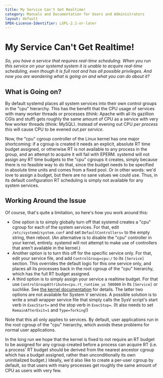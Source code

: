 ```yaml
---
title: My Service Can't Get Realtime!
category: Manuals and Documentation for Users and Administrators
layout: default
SPDX-License-Identifier: LGPL-2.1-or-later
---
```


# My Service Can't Get Realtime!

_So, you have a service that requires real-time scheduling. When you run this service on your systemd system it is unable to acquire real-time scheduling, even though it is full root and has all possible privileges. And now you are wondering what is going on and what you can do about it?_

## What is Going on?

By default systemd places all system services into their own control groups in the "cpu" hierarchy. This has the benefit that the CPU usage of services with many worker threads or processes (think: Apache with all its gazillion CGIs and stuff) gets roughly the same amount of CPU as a service with very few worker threads (think: MySQL). Instead of evening out CPU _per process_ this will cause CPU to be evened out _per service_.

Now, the "cpu" cgroup controller of the Linux kernel has one major shortcoming: if a cgroup is created it needs an explicit, absolute RT time budget assigned, or otherwise RT is not available to any process in the group, and an attempt to acquire it will fail with EPERM. systemd will not assign any RT time budgets to the "cpu" cgroups it creates, simply because there is no feasible way to do that, since the budget needs to be specified in absolute time units and comes from a fixed pool. Or in other words: we'd love to assign a budget, but there are no sane values we could use. Thus, in its default configuration RT scheduling is simply not available for any system services.

## Working Around the Issue

Of course, that's quite a limitation, so here's how you work around this:

* One option is to simply globally turn off that systemd creates a "cpu" cgroup for each of the system services. For that, edit `/etc/systemd/system.conf` and set `DefaultControllers=` to the empty string, then reboot. (An alternative is to disable the "cpu" controller in your kernel, entirely. systemd will not attempt to make use of controllers that aren't available in the kernel.)
* Another option is to turn this off for the specific service only. For that, edit your service file, and add `ControlGroup=cpu:/` to its `[Service]` section. This overrides the default logic for this one service only, and places all its processes back in the root cgroup of the "cpu" hierarchy, which has the full RT budget assigned.
* A third option is to simply assign your service a realtime budget. For that use `ControlGroupAttribute=cpu.rt_runtime_us 500000` in its `[Service]` or suchlike. See [the kernel documentation](http://www.kernel.org/doc/Documentation/scheduler/sched-design-CFS.txt) for details. The latter two options are not available for System V services. A possible solution is to write a small wrapper service file that simply calls the SysV script's start verb in `ExecStart=` and the stop verb in `ExecStop=`. (It also needs to set `RemainAfterExit=1` and `Type=forking`!)

Note that this all only applies to services. By default, user applications run in the root cgroup of the "cpu" hierarchy, which avoids these problems for normal user applications.

In the long run we hope that the kernel is fixed to not require an RT budget to be assigned for any cgroup created before a process can acquire RT (i.e. a process' RT budget should be derived from the nearest ancestor cgroup which has a budget assigned, rather than unconditionally its own uninitialized budget.) Ideally, we'd also like to create a per-user cgroup by default, so that users with many processes get roughly the same amount of CPU as users with very few.

